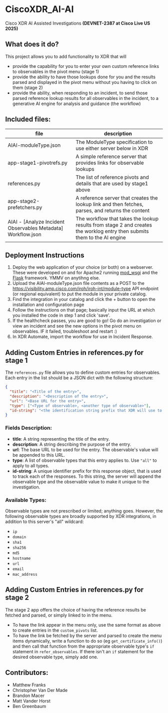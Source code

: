 # CiscoXDR_AI-AI
Cisco XDR AI Assisted Investigations **(DEVNET-2387 at Cisco Live US 2025)**

## What does it do?
This project allows you to add functionality to XDR that will 
- provide the capability for you to enter your own custom reference links to observables in the pivot menu (stage 1)
- provide the ability to have those lookups done for you and the results parsed and displayed in the pivot menu without you having to click on them (stage 2)
- provide the ability, when responding to an incident, to send those parsed reference lookup results for all observables in the incident, to a generative AI engine for analysis and guidance (the workflow)

## Included files: 
|file|description|
|---|---|
|AIAI-moduleType.json|The ModuleType specification to use either server below in XDR| 
|app-stage1-pivotrefs.py|A simple reference server that provides links for observable lookups|
|references.py|The list of reference pivots and details that are used by stage1 above|
|app-stage2-prefetchers.py|A reference server that creates the lookup link and then fetches, parses, and returns the content|
|AIAI - [Analyze Incident Observables Metadata] Workflow.json|The workflow that takes the lookup results from stage 2 and creates the worklog entry then submits them to the AI engine|

## Deployment Instructions
1. Deploy the web application of your choice (or both) on a webserver. These were developed on and for Apache2 running [mod_wsgi](https://pypi.org/project/mod-wsgi/) and the [Flask](https://flask.palletsprojects.com/en/stable/) framework.  YMMV on anytihng else.
2. Upload the AIAI-moduleType.json file contents as a POST to the https://visibility.amp.cisco.com/iroh/iroh-int/module-type API endpoint (or regional equivalent) to put the module in your private catalog.
3. Find the integration in your catalog and click the + button to open the installation and configuration page
4. Follow the instructions on that page; basically input the URL at which you installed the code in step 1 and click 'save'.
5. If the healthcheck passes, you are good to go! Go do an investigation or view an incident and see the new options in the pivot menu on observables. IF it failed, troubleshoot and restart :)
6. In XDR Automate, import the workflow for use in Incident Response. 

## Adding Custom Entries in references.py for stage 1

The `references.py` file allows you to define custom entries for observables. Each entry in the list should be a JSON dict with the following structure:

```json
{
  "title": "<Title of the entry>",
  "description": "<Description of the entry>",
  "url": "<Base URL for the entry>",
  "type": ["<Type of observable>, <another type of observable>"],
  "id-string": "<the identification string prefix that XDR will use to handle this specific reference link in the menu">
}
```

### Fields Description:
- **title**: A string representing the title of the entry.
- **description**: A string describing the purpose of the entry.
- **url**: The base URL to be used for the entry. The observable's value will be appended to this URL.
- **type**: A list of observable types that this entry applies to. Use `"all"` to apply to all types.
- **id-string**:  A unique identifier prefix for this response object, that is used to track each of the responses. To this string, the server will append the observable type and the observable value to make it unique to the investigation.

### Available Types:

Observable types are not prescribed or limited; anything goes. However, the following observable types are broadly supported by XDR integrations, in addition to this server's "all" wildcard:

- `ip`
- `domain`
- `sha1`
- `sha256`
- `md5`
- `hostname`
- `url`
- `email`
- `mac_address`
 
## Adding Custom Entries in references.py for stage 2
The stage 2 app offers the choice of having the reference results be fetched and parsed, or simply linked to in the menu. 
- To have the link appear in the menu only, use the same format as above to create entries in the `custom_pivots` list.
- To have the link be fetched by the server and parsed to create the menu items dynamically, write a function to do so (eg `get_certificate_info()`) and then call that function from the appropriate observable type's `if` statement in `refer_observables`. If there isn't an `if` statement for the desired observable type, simply add one. 

## Contributors:
- Matthew Franks
- Christopher Van Der Made
- Brandon Macer
- Matt Vander Horst
- Ben Greenbaum

